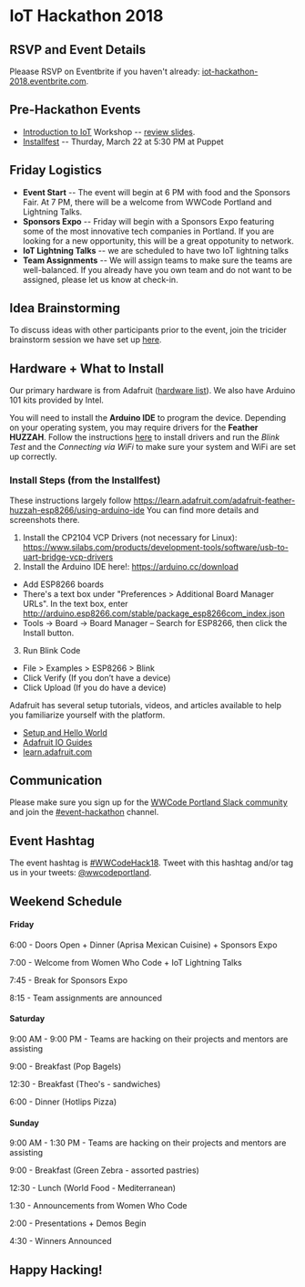 # IoT Hackathon 2018

## RSVP and Event Details 

Pleaase RSVP on Eventbrite if you haven't already: [iot-hackathon-2018.eventbrite.com](https://www.eventbrite.com/e/iot-hackathon-2018-tickets-36977144635).

## Pre-Hackathon Events 
- [Introduction to IoT](https://www.meetup.com/Women-Who-Code-Portland/events/248234421/) Workshop -- 
[review slides](https://docs.google.com/presentation/d/1LfXI2aWKSoxYUCInwSsWgxw272ZSW7YMr65wycyVhkU/edit#slide=id.g3469160102_2_75).
- [Installfest](https://www.meetup.com/Women-Who-Code-Portland/events/245945228/) -- Thurday, March 22 at 5:30 PM at Puppet

## Friday Logistics
- **Event Start** -- The event will begin at 6 PM with food and the Sponsors Fair. At 7 PM, there will be a welcome from WWCode Portland 
and Lightning Talks.
- **Sponsors Expo** -- Friday will begin with a Sponsors Expo featuring some of the most innovative tech companies in Portland. If you 
are looking for a new opportunity, this will be a great oppotunity to network.
- **IoT Lightning Talks** -- we are scheduled to have two IoT lightning talks
- **Team Assignments** -- We will assign teams to make sure the teams are well-balanced. If you already have you own team and do not 
want to be assigned, please let us know at check-in.

## Idea Brainstorming

To discuss ideas with other participants prior to the event, join the tricider brainstorm session we have set up 
[here](https://www.tricider.com/admin/3E2sZgVMiRJ/4q8ooN5iJ6F).

## Hardware + What to Install

Our primary hardware is from Adafruit ([hardware list](https://www.adafruit.com/wishlists/457925)). We also have Arduino 101 kits provided
by Intel.

You will need to install the **Arduino IDE** to program the device. Depending on your operating system, you may require drivers for the
**Feather HUZZAH**. Follow the instructions [here](https://learn.adafruit.com/adafruit-feather-huzzah-esp8266/using-arduino-ide) to install drivers and run the *Blink Test* and the *Connecting via WiFi* to make sure your system and WiFi are set up correctly.

### Install Steps (from the Installfest)
These instructions largely follow https://learn.adafruit.com/adafruit-feather-huzzah-esp8266/using-arduino-ide You can find more details and screenshots there.

1. Install the CP2104 VCP Drivers (not necessary for Linux): https://www.silabs.com/products/development-tools/software/usb-to-uart-bridge-vcp-drivers
2. Install the Arduino IDE here!: https://arduino.cc/download
- Add ESP8266 boards
- There's a text box under "Preferences > Additional Board Manager URLs". In the text box, enter http://arduino.esp8266.com/stable/package_esp8266com_index.json
- Tools -> Board -> Board Manager – Search for ESP8266, then click the Install button.
3. Run Blink Code
- File > Examples > ESP8266 > Blink
- Click Verify (If you don’t have a device)
- Click Upload (If you do have a device)

Adafruit has several setup tutorials, videos, and articles available to help you familiarize yourself with the platform.
- [Setup and Hello World](https://learn.adafruit.com/adafruit-io-basics-esp8266-arduino?view=all)
- [Adafruit IO Guides](https://www.adafruit.com/product/2680#tab_learn)
- [learn.adafruit.com](https://learn.adafruit.com/)

## Communication

Please make sure you sign up for the [WWCode Portland Slack community](https://bitly.com/wwcpdx-slack) and join the 
[#event-hackathon]() channel.  

## Event Hashtag

The event hashtag is [#WWCodeHack18](https://twitter.com/hashtag/WWCodeHack18?src=hash). Tweet with this hashtag and/or tag us 
in your tweets: [@wwcodeportland](https://twitter.com/wwcodeportland).

## Weekend Schedule

####  Friday
6:00 - Doors Open + Dinner (Aprisa Mexican Cuisine) + Sponsors Expo

7:00 - Welcome from Women Who Code + IoT Lightning Talks

7:45 - Break for Sponsors Expo

8:15 - Team assignments are announced

#### Saturday
9:00 AM - 9:00 PM - Teams are hacking on their projects and mentors are assisting

9:00 - Breakfast (Pop Bagels)

12:30 - Breakfast (Theo's - sandwiches)

6:00 - Dinner (Hotlips Pizza)

#### Sunday
9:00 AM - 1:30 PM - Teams are hacking on their projects and mentors are assisting

9:00 - Breakfast (Green Zebra - assorted pastries)

12:30 - Lunch (World Food - Mediterranean)

1:30 - Announcements from Women Who Code

2:00 - Presentations + Demos Begin

4:30 - Winners Announced

## Happy Hacking! 

